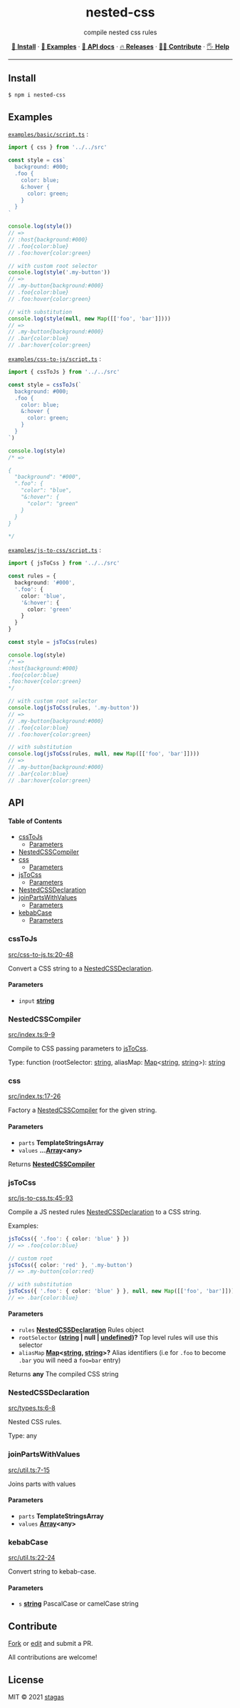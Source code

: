 <h1 align="center">nested-css</h1>

<p align="center">
compile nested css rules
</p>

<p align="center">
   <a href="#Install">🔧 <strong>Install</strong></a>
 · <a href="#Examples">🧩 <strong>Examples</strong></a>
 · <a href="#API">📜 <strong>API docs</strong></a>
 · <a href="https://github.com/stagas/nested-css/releases">🔥 <strong>Releases</strong></a>
 · <a href="#Contribute">💪🏼 <strong>Contribute</strong></a>
 · <a href="https://github.com/stagas/nested-css/issues">🖐️ <strong>Help</strong></a>
</p>

***

## Install

```sh
$ npm i nested-css
```

## Examples

[`examples/basic/script.ts`](examples/basic/script.ts) :

```ts
import { css } from '../../src'

const style = css`
  background: #000;
  .foo {
    color: blue;
    &:hover {
      color: green;
    }
  }
`

console.log(style())
// =>
// :host{background:#000}
// .foo{color:blue}
// .foo:hover{color:green}

// with custom root selector
console.log(style('.my-button'))
// =>
// .my-button{background:#000}
// .foo{color:blue}
// .foo:hover{color:green}

// with substitution
console.log(style(null, new Map([['foo', 'bar']])))
// =>
// .my-button{background:#000}
// .bar{color:blue}
// .bar:hover{color:green}
```

[`examples/css-to-js/script.ts`](examples/css-to-js/script.ts) :

```ts
import { cssToJs } from '../../src'

const style = cssToJs(`
  background: #000;
  .foo {
    color: blue;
    &:hover {
      color: green;
    }
  }
`)

console.log(style)
/* =>

{
  "background": "#000",
  ".foo": {
    "color": "blue",
    "&:hover": {
      "color": "green"
    }
  }
}

*/
```

[`examples/js-to-css/script.ts`](examples/js-to-css/script.ts) :

```ts
import { jsToCss } from '../../src'

const rules = {
  background: '#000',
  '.foo': {
    color: 'blue',
    '&:hover': {
      color: 'green'
    }
  }
}

const style = jsToCss(rules)

console.log(style)
/* =>
:host{background:#000}
.foo{color:blue}
.foo:hover{color:green}
*/

// with custom root selector
console.log(jsToCss(rules, '.my-button'))
// =>
// .my-button{background:#000}
// .foo{color:blue}
// .foo:hover{color:green}

// with substitution
console.log(jsToCss(rules, null, new Map([['foo', 'bar']])))
// =>
// .my-button{background:#000}
// .bar{color:blue}
// .bar:hover{color:green}
```

## API

<!-- Generated by documentation.js. Update this documentation by updating the source code. -->

#### Table of Contents

*   [cssToJs](#csstojs)
    *   [Parameters](#parameters)
*   [NestedCSSCompiler](#nestedcsscompiler)
*   [css](#css)
    *   [Parameters](#parameters-1)
*   [jsToCss](#jstocss)
    *   [Parameters](#parameters-2)
*   [NestedCSSDeclaration](#nestedcssdeclaration)
*   [joinPartsWithValues](#joinpartswithvalues)
    *   [Parameters](#parameters-3)
*   [kebabCase](#kebabcase)
    *   [Parameters](#parameters-4)

### cssToJs

[src/css-to-js.ts:20-48](https://github.com/stagas/nested-css/blob/1cc95e6f76344bb7ce0e486f11a27c8364c5e210/src/css-to-js.ts#L20-L48 "Source code on GitHub")

Convert a CSS string to a [NestedCSSDeclaration](#nestedcssdeclaration).

#### Parameters

*   `input` **[string](https://developer.mozilla.org/docs/Web/JavaScript/Reference/Global_Objects/String)**&#x20;

### NestedCSSCompiler

[src/index.ts:9-9](https://github.com/stagas/nested-css/blob/1cc95e6f76344bb7ce0e486f11a27c8364c5e210/src/index.ts#L6-L8 "Source code on GitHub")

Compile to CSS passing parameters to [jsToCss](#jstocss).

Type: function (rootSelector: [string](https://developer.mozilla.org/docs/Web/JavaScript/Reference/Global_Objects/String), aliasMap: [Map](https://developer.mozilla.org/docs/Web/JavaScript/Reference/Global_Objects/Map)<[string](https://developer.mozilla.org/docs/Web/JavaScript/Reference/Global_Objects/String), [string](https://developer.mozilla.org/docs/Web/JavaScript/Reference/Global_Objects/String)>): [string](https://developer.mozilla.org/docs/Web/JavaScript/Reference/Global_Objects/String)

### css

[src/index.ts:17-26](https://github.com/stagas/nested-css/blob/1cc95e6f76344bb7ce0e486f11a27c8364c5e210/src/index.ts#L17-L26 "Source code on GitHub")

Factory a [NestedCSSCompiler](#nestedcsscompiler) for the given string.

#### Parameters

*   `parts` **TemplateStringsArray**&#x20;
*   `values` **...[Array](https://developer.mozilla.org/docs/Web/JavaScript/Reference/Global_Objects/Array)\<any>**&#x20;

Returns **[NestedCSSCompiler](#nestedcsscompiler)**&#x20;

### jsToCss

[src/js-to-css.ts:45-93](https://github.com/stagas/nested-css/blob/1cc95e6f76344bb7ce0e486f11a27c8364c5e210/src/js-to-css.ts#L45-L93 "Source code on GitHub")

Compile a JS nested rules [NestedCSSDeclaration](#nestedcssdeclaration) to a CSS string.

Examples:

```ts
jsToCss({ '.foo': { color: 'blue' } })
// => .foo{color:blue}

// custom root
jsToCss({ color: 'red' }, '.my-button')
// => .my-button{color:red}

// with substitution
jsToCss({ '.foo': { color: 'blue' } }, null, new Map([['foo', 'bar']]))
// => .bar{color:blue}
```

#### Parameters

*   `rules` **[NestedCSSDeclaration](#nestedcssdeclaration)** Rules object
*   `rootSelector` **([string](https://developer.mozilla.org/docs/Web/JavaScript/Reference/Global_Objects/String) | null | [undefined](https://developer.mozilla.org/docs/Web/JavaScript/Reference/Global_Objects/undefined))?** Top level rules will use this selector
*   `aliasMap` **[Map](https://developer.mozilla.org/docs/Web/JavaScript/Reference/Global_Objects/Map)<[string](https://developer.mozilla.org/docs/Web/JavaScript/Reference/Global_Objects/String), [string](https://developer.mozilla.org/docs/Web/JavaScript/Reference/Global_Objects/String)>?** Alias identifiers (i.e for `.foo` to become `.bar`
    you will need a `foo=bar` entry)

Returns **any** The compiled CSS string

### NestedCSSDeclaration

[src/types.ts:6-8](https://github.com/stagas/nested-css/blob/1cc95e6f76344bb7ce0e486f11a27c8364c5e210/src/types.ts#L3-L5 "Source code on GitHub")

Nested CSS rules.

Type: any

### joinPartsWithValues

[src/util.ts:7-15](https://github.com/stagas/nested-css/blob/1cc95e6f76344bb7ce0e486f11a27c8364c5e210/src/util.ts#L7-L15 "Source code on GitHub")

Joins parts with values

#### Parameters

*   `parts` **TemplateStringsArray**&#x20;
*   `values` **[Array](https://developer.mozilla.org/docs/Web/JavaScript/Reference/Global_Objects/Array)\<any>**&#x20;

### kebabCase

[src/util.ts:22-24](https://github.com/stagas/nested-css/blob/1cc95e6f76344bb7ce0e486f11a27c8364c5e210/src/util.ts#L22-L24 "Source code on GitHub")

Convert string to kebab-case.

#### Parameters

*   `s` **[string](https://developer.mozilla.org/docs/Web/JavaScript/Reference/Global_Objects/String)** PascalCase or camelCase string

## Contribute

[Fork](https://github.com/stagas/nested-css/fork) or
[edit](https://github.dev/stagas/nested-css) and submit a PR.

All contributions are welcome!

## License

MIT © 2021
[stagas](https://github.com/stagas)
